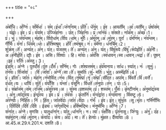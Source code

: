 +++
title = "०८"

+++


  
अ꣡बो꣢꣯धि। अ꣣ग्निः꣢। स꣣मि꣡धा꣢ । स꣣म्।इ꣡धा꣢꣯।ज꣡ना꣢꣯नाम्। प्र꣡ति꣢꣯। धे꣣नु꣢म् । इ꣣व । आयती꣢म् ।आ꣣।यती꣢म्। उ꣣षा꣡स꣢म् । य꣣ह्वाः꣢। इ꣣व। प्र꣢। व꣣या꣢म्। उ꣣ज्जि꣡हा꣢नाः । उ꣣त्। जि꣡हा꣢꣯नाः। प्र।भा꣣न꣡वः꣢। स꣣स्रते। ना꣡क꣢꣯म्। अ꣡च्छ꣢꣯।1।  
प्र꣢। भूः꣣। ज꣡य꣢꣯न्तम्। म꣣हा꣢म्। वि꣣पोधा꣢म्।वि꣣पः।धा꣢म्। मू꣣रैः꣢। अ꣡मू꣢꣯रम्।अ꣢।मू꣣रम्। पुरां꣢ । द꣣र्मा꣡ण꣢म्। न꣡य꣢꣯न्तम्। गी꣣र्भिः꣢। व꣣ना꣢। धि꣡य꣢꣯म्।धाः꣢। ह꣡रि꣢꣯श्मश्रुम् । ह꣡रि꣢꣯।श्म꣣श्रुम्। न꣢। व꣡र्म꣢꣯णा। ध꣣नर्चि꣢म्।2।  
शु꣣क्र꣢म्।ते꣣। अन्य꣢त्। अ꣣न्। य꣢त्। य꣣जतम्। ते꣣। अन्य꣢त्। अ꣣न्। य꣢त्। वि꣡षु꣢꣯रूपे।वि꣡षु꣢꣯।रू꣣पेइ꣡ति꣢। अ꣡ह꣢꣯नी।अ।ह꣣नीइ꣡ति꣢। द्यौः। इ꣣व । असि। वि꣡श्वाः꣢꣯ । हि। मा꣣याः꣢। अ꣡व꣢꣯सि ।स्व꣣धावन्।स्व।धावन्।भद्रा꣢। ते꣣। पूषन् ।इह꣢। रा꣣तिः꣢।अ꣣स्तु। 3।  
इ꣡डा꣢꣯म्। अ꣣ग्ने । पुरुदँ꣡सं꣢।पु꣣रु।दँ꣡सं꣢꣯। स꣣नि꣢म्। गोः ।श꣣श्वत्तम꣢म्। ह꣡व꣢꣯मानाय। सा꣣ध। स्या꣢त्। नः꣣ ।सूनुः꣢। त꣡न꣢꣯यः। वि꣣जा꣡वा꣢ । ।वि꣣।जा꣡वा꣢꣯। अ꣡ग्ने꣣।सा।ते꣣। सुमतिः꣢।सु꣣-
मतिः꣢। भू꣣तु। अस्मे꣡इति꣢।4।  
प्र꣢। हो꣡ता꣢꣯। जा꣣तः꣢। म꣣हा꣢न्।न꣣भोवि꣢त्।न꣣भः।वि꣢त्।नृ꣣ष꣡द्मा꣢।नृ꣣।स꣡द्मा꣢꣯।सी꣣दत। अपा꣢म्। वि꣣वर्ते꣢।वि꣣।वर्त्ते꣢। द꣡ध꣢꣯त्।यः ।
धा꣣यि꣢। सु꣣ते꣢। व꣡याँ꣢꣯सि । य꣣न्ता꣢। व꣡सू꣢꣯नि। वि꣣धते꣢।त꣣नूपाः꣢।त꣣न् । पाः꣢।5।  
प्र꣢। स꣣म्रा꣡ज꣢म्।स꣣म्।रा꣡ज꣢꣯म्।अ꣡सु꣢꣯रस्य।अ । सु꣣स्य।प्रशस्त꣢म्।प्र꣣।
शस्त꣢म्। पुँ꣣सः꣢। कृ꣣ष्टीना꣢म्। अ꣣नुमा꣡द्य꣢स्य । अ꣣नु।मा꣡द्य꣢꣯स्य। इ꣡न्द्र꣢꣯स्य । इ꣣व। प्र꣢ । त꣣व꣡सः꣢ । कृ꣣ता꣡नि꣢। व꣣न्द꣡द्वा꣢रा। व꣡न्द꣢꣯माना । वि꣣वष्टु।6।  
अ꣣र꣡ण्योः꣢। नि꣡हि꣢꣯तः। नि꣡ । हि꣣तः। जा꣣तवे꣢दाः꣢।जा꣣त꣢।वे꣣दाः । ग꣡र्भः꣢꣯ । इ꣣व। इ꣢त्। सु꣡भृ꣢꣯तः ।सु।भृ꣣तः। गर्भि꣡णी꣢भिः । दि꣣वे꣡दि꣢वे।दि꣣वे꣢।दि꣣वे । ई꣡ड्यः꣢꣯। जा꣣गृव꣡द्भिः꣢। ह꣣वि꣡ष्म꣢द्भिः। म꣣नुष्ये꣢꣯भिः। अ꣣ग्निः꣢।7।  
स꣣ना꣢त्। अ꣣ग्ने। मृणसि । यातुधा꣡ना꣢न्। या꣣तु।धा꣡ना꣢꣯न्। न। त्वा꣣। र꣡क्षाँ꣢꣯सि। पृ꣡त꣢꣯नासु। जि꣣ग्युः । अ꣡नु꣢꣯। द꣣ह। सह꣡मू꣢रान्।स꣣ह꣢।मू꣣रान्। क꣣या꣡दः꣢। क꣣य। अ꣡दः꣢꣯। मा। ते꣣। हेत्याः꣢। मु꣣क्षत। दै꣡व्या꣢꣯याः।8 ।
आ.45.अ.29.प.201.भ. दशति।8।  
